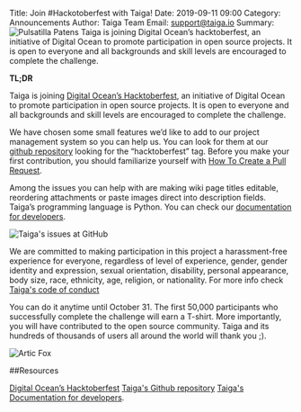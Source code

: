 Title: Join #Hackotoberfest with Taiga!
Date: 2019-09-11 09:00
Category: Announcements
Author: Taiga Team
Email: support@taiga.io
Summary: ![Pulsatilla Patens]({filename}/images/2016-04-04_changelog200/pulsatilla_patens.jpg) Taiga is joining Digital Ocean’s hacktoberfest, an initiative of Digital Ocean to promote participation in open source projects. It is open to everyone and all backgrounds and skill levels are encouraged to complete the challenge.

**TL;DR**

Taiga is joining [Digital Ocean’s Hacktoberfest](https://hacktoberfest.digitalocean.com/), an initiative of Digital Ocean to promote participation in open source projects. It is open to everyone and all backgrounds and skill levels are encouraged to complete the challenge.

We have chosen some small features we’d like to add to our project management system so you can help us. You can look for them at our [github repository](https://github.com/taigaio/taiga-front/labels/Hacktoberfest) looking for the “hacktoberfest” tag. Before you make your first contribution, you should familiarize yourself with [How To Create a Pull Request](https://www.digitalocean.com/community/tutorials/how-to-create-a-pull-request-on-github).

Among the issues you can help with are making wiki page titles editable, reordering attachments or paste images direct into description fields. Taiga’s programming language is Python. You can check our [documentation for developers](https://github.com/taigaio/taiga-doc).

![Taiga's issues at GitHub]({filename}/images/2019-09-11_taiga_hackoctoberfest/issues_taiga_hackoctoberfest.png)

We are committed to making participation in this project a harassment-free experience for everyone, regardless of level of experience, gender, gender identity and expression, sexual orientation, disability, personal appearance, body size, race, ethnicity, age, religion, or nationality. For more info check [Taiga's code of conduct](https://github.com/taigaio/code-of-conduct/blob/master/CODE_OF_CONDUCT.md)

You can do it anytime until October 31. The first 50,000 participants who successfully complete the challenge will earn a T-shirt. More importantly, you will have contributed to the open source community. Taiga and its hundreds of thousands of users all around the world will thank you ;).

![Artic Fox]({filename}/images/2019-09-11_taiga_hackoctoberfest/articfoxtaiga.gif)

##Resources

[Digital Ocean’s Hacktoberfest](https://hacktoberfest.digitalocean.com/)
[Taiga's Github repository](https://github.com/taigaio/taiga-front/labels/Hacktoberfest)
[Taiga's Documentation for developers](https://github.com/taigaio/taiga-doc).
